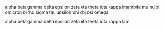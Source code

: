 alpha beta gamma delta epsilon zeta eta theta iota kappa lmambda mu nu xi omicron pi rho sigma tau upsilon phi chi psi omega




alpha beta gamma delta epsilon zeta eta theta iota kappa lam